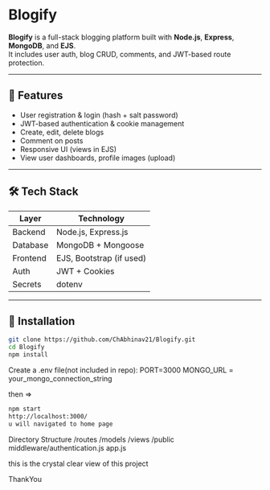 # Blogify

**Blogify** is a full-stack blogging platform built with **Node.js**, **Express**, **MongoDB**, and **EJS**.  
It includes user auth, blog CRUD, comments, and JWT-based route protection.

---

## 🚀 Features

- User registration & login (hash + salt password)
- JWT-based authentication & cookie management
- Create, edit, delete blogs
- Comment on posts
- Responsive UI (views in EJS)
- View user dashboards, profile images (upload)
 

---

## 🛠️ Tech Stack

| Layer       | Technology             |
|-------------|------------------------|
| Backend     | Node.js, Express.js    |
| Database    | MongoDB + Mongoose     |
| Frontend    | EJS, Bootstrap (if used) |
| Auth        | JWT + Cookies          |
| Secrets     | dotenv                 |

---

## 📁 Installation

```bash
git clone https://github.com/ChAbhinav21/Blogify.git
cd Blogify
npm install

```
Create a .env file(not included in repo):
PORT=3000
MONGO_URL = your_mongo_connection_string

then =>
```bash
npm start
http://localhost:3000/
u will navigated to home page
```
Directory Structure
/routes
/models
/views
/public
middleware/authentication.js
app.js

this is the crystal clear view of this project

ThankYou
